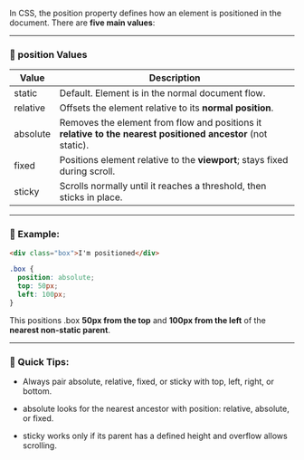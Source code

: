 In CSS, the position property defines how an element is positioned in the document. There are **five main values**:

---

### **🔧 position Values**

|**Value**|**Description**|
|---|---|
|static|Default. Element is in the normal document flow.|
|relative|Offsets the element relative to its **normal position**.|
|absolute|Removes the element from flow and positions it **relative to the nearest positioned ancestor** (not static).|
|fixed|Positions element relative to the **viewport**; stays fixed during scroll.|
|sticky|Scrolls normally until it reaches a threshold, then sticks in place.|

  
---

### **🧠 Example:**

```html
<div class="box">I'm positioned</div>
```

```css
.box {
  position: absolute;
  top: 50px;
  left: 100px;
}
```

This positions .box **50px from the top** and **100px from the left** of the **nearest non-static parent**.

---

### **🧲 Quick Tips:**

- Always pair absolute, relative, fixed, or sticky with top, left, right, or bottom.
    
- absolute looks for the nearest ancestor with position: relative, absolute, or fixed.
    
- sticky works only if its parent has a defined height and overflow allows scrolling.
    
